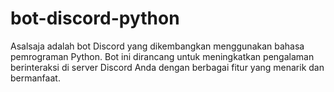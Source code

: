 # bot-discord-python
Asalsaja adalah bot Discord yang dikembangkan menggunakan bahasa pemrograman Python. Bot ini dirancang untuk meningkatkan pengalaman berinteraksi di server Discord Anda dengan berbagai fitur yang menarik dan bermanfaat.
